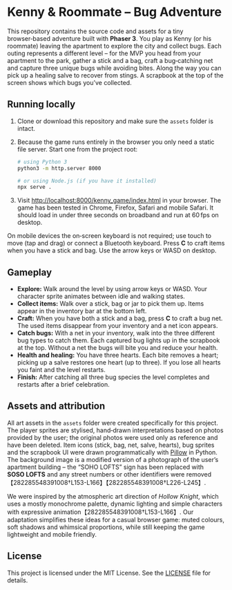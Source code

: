 # Kenny & Roommate – Bug Adventure

This repository contains the source code and assets for a tiny browser‑based adventure built with **Phaser 3**.  You play as Kenny (or his roommate) leaving the apartment to explore the city and collect bugs.  Each outing represents a different level – for the MVP you head from your apartment to the park, gather a stick and a bag, craft a bug‑catching net and capture three unique bugs while avoiding bites.  Along the way you can pick up a healing salve to recover from stings.  A scrapbook at the top of the screen shows which bugs you’ve collected.

## Running locally

1. Clone or download this repository and make sure the `assets` folder is intact.
2. Because the game runs entirely in the browser you only need a static file server.  Start one from the project root:

   ```bash
   # using Python 3
   python3 -m http.server 8000

   # or using Node.js (if you have it installed)
   npx serve .
   ```

3. Visit <http://localhost:8000/kenny_game/index.html> in your browser.  The game has been tested in Chrome, Firefox, Safari and mobile Safari.  It should load in under three seconds on broadband and run at 60 fps on desktop.

On mobile devices the on‑screen keyboard is not required; use touch to move (tap and drag) or connect a Bluetooth keyboard.  Press **C** to craft items when you have a stick and bag.  Use the arrow keys or WASD on desktop.

## Gameplay

- **Explore:** Walk around the level by using arrow keys or WASD.  Your character sprite animates between idle and walking states.
- **Collect items:** Walk over a stick, bag or jar to pick them up.  Items appear in the inventory bar at the bottom left.
- **Craft:** When you have both a stick and a bag, press **C** to craft a bug net.  The used items disappear from your inventory and a net icon appears.
- **Catch bugs:** With a net in your inventory, walk into the three different bug types to catch them.  Each captured bug lights up in the scrapbook at the top.  Without a net the bugs will bite you and reduce your health.
- **Health and healing:** You have three hearts.  Each bite removes a heart; picking up a salve restores one heart (up to three).  If you lose all hearts you faint and the level restarts.
- **Finish:** After catching all three bug species the level completes and restarts after a brief celebration.

## Assets and attribution

All art assets in the `assets` folder were created specifically for this project.  The player sprites are stylised, hand‑drawn interpretations based on photos provided by the user; the original photos were used only as reference and have been deleted.  Item icons (stick, bag, net, salve, hearts), bug sprites and the scrapbook UI were drawn programmatically with [Pillow](https://python-pillow.org/) in Python.  The background image is a modified version of a photograph of the user’s apartment building – the “SOHO LOFTS” sign has been replaced with **SOSO LOFTS** and any street numbers or other identifiers were removed【282285548391008†L153-L166】【282285548391008†L226-L245】.

We were inspired by the atmospheric art direction of *Hollow Knight*, which uses a mostly monochrome palette, dynamic lighting and simple characters with expressive animation【282285548391008†L153-L166】.  Our adaptation simplifies these ideas for a casual browser game: muted colours, soft shadows and whimsical proportions, while still keeping the game lightweight and mobile friendly.

## License

This project is licensed under the MIT License.  See the [LICENSE](./LICENSE) file for details.
